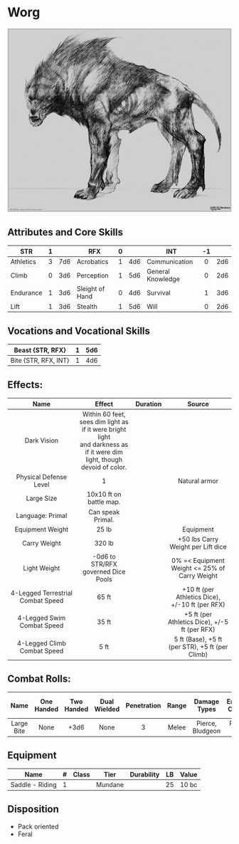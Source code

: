 # Worg

![alt_text](Worg.png)

## Attributes and Core Skills

| STR       | 1 |    | RFX             | 0 |    | INT               | -1 |    |
| --------- | :-: | :-: | --------------- | :-: | :-: | ----------------- | :-: | :-: |
| Athletics | 3 | 7d6 | Acrobatics      | 1 | 4d6 | Communication     | 0 | 2d6 |
| Climb     | 0 | 3d6 | Perception      | 1 | 5d6 | General Knowledge | 0 | 2d6 |
| Endurance | 1 | 3d6 | Sleight of Hand | 0 | 4d6 | Survival          | 1 | 3d6 |
| Lift      | 1 | 3d6 | Stealth         | 1 | 5d6 | Will              | 0 | 2d6 |

## Vocations and Vocational Skills

| Beast {STR, RFX}     | 1 | 5d6 |
| -------------------- | :-: | :-: |
| Bite {STR, RFX, INT} | 1 | 4d6 |

## Effects:

|                Name                |                                                            Effect                                                            | Duration |                      Source                      |
| :--------------------------------: | :--------------------------------------------------------------------------------------------------------------------------: | :------: | :----------------------------------------------: |
|            Dark Vision            | Within 60 feet, sees dim light as if it were bright light<br />and darkness as if it were dim light, though devoid of color. |          |                                                  |
|       Physical Defense Level       |                                                              1                                                              |          |                  Natural armor                  |
|            Large Size            |                                                   10x10 ft on battle map.                                                   |          |                                                  |
|          Language: Primal          |                                                      Can speak Primal.                                                      |          |                                                  |
|          Equipment Weight          |                                                            25 lb                                                            |          |                    Equipment                    |
|            Carry Weight            |                                                            320 lb                                                            |          |        +50 lbs Carry Weight per Lift dice        |
|            Light Weight            |                                             -0d6 to STR/RFX governed Dice Pools                                             |          |  0% =< Equipment Weight <= 25% of Carry Weight  |
| 4-Legged Terrestrial Combat Speed |                                                            65 ft                                                            |          | +10 ft (per Athletics Dice), +/-10 ft (per RFX) |
|    4-Legged Swim Combat Speed    |                                                            35 ft                                                            |          |  +5 ft (per Athletics Dice), +/-5 ft (per RFX)  |
|    4-Legged Climb Combat Speed    |                                                             5 ft                                                             |          | 5 ft (Base), +5 ft (per STR), +5 ft (per Climb) |

## Combat Rolls:

|    Name    | One<br />Handed | Two<br />Handed | Dual<br />Wielded | Penetration | Range | Damage<br />Types | Engageable<br />Opponents | Area Of<br />Effect | Resource<br />Class |
| :--------: | :-------------: | :-------------: | :---------------: | :---------: | :---: | :---------------: | :-----------------------: | :-----------------: | :-----------------: |
| Large Bite |      None      |      +3d6      |       None       |      3      | Melee | Pierce, Bludgeon |        Rapid Max 2        |                    |                    |

## Equipment

| Name            | # | Class |  Tier  | Durability | LB | Value |
| --------------- | :-: | :---: | :-----: | :--------: | :-: | :---: |
| Saddle - Riding | 1 |      | Mundane |            | 25 | 10 bc |

## Disposition

- Pack oriented
- Feral
